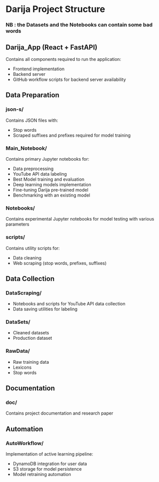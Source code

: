 # Darija Project Structure
### NB : the Datasets and the Notebooks can contain some bad words 
## Darija_App (React + FastAPI)
Contains all components required to run the application:
- Frontend implementation
- Backend server
- GitHub workflow scripts for backend server availability

## Data Preparation
### json-s/
Contains JSON files with:
- Stop words
- Scraped suffixes and prefixes required for model training

### Main_Notebook/
Contains primary Jupyter notebooks for:
- Data preprocessing
- YouTube API data labeling
- Best Model training and evaluation
- Deep learning models implementation
- Fine-tuning Darija pre-trained model
- Benchmarking with an existing model

### Notebooks/
Contains experimental Jupyter notebooks for model testing with various parameters

### scripts/
Contains utility scripts for:
- Data cleaning
- Web scraping (stop words, prefixes, suffixes)

## Data Collection
### DataScraping/
- Notebooks and scripts for YouTube API data collection
- Data saving utilities for labeling

### DataSets/
- Cleaned datasets
- Production dataset

### RawData/
- Raw training data
- Lexicons
- Stop words

## Documentation
### doc/
Contains project documentation and research paper

## Automation
### AutoWorkflow/
Implementation of active learning pipeline:
- DynamoDB integration for user data
- S3 storage for model persistence
- Model retraining automation